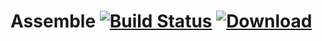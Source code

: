 # Assemble [![Build Status](https://travis-ci.org/thomasbiesaart/nefarious-weasel.svg?branch=master)](https://travis-ci.org/thomasbiesaart/nefarious-weasel) [ ![Download](https://api.bintray.com/packages/thomasbiesaart/maven/assemble/images/download.svg) ](https://bintray.com/thomasbiesaart/maven/assemble/_latestVersion)
